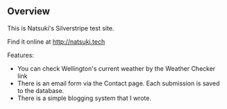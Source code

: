 ## Overview

This is Natsuki's Silverstripe test site.

Find it online at http://natsuki.tech

Features:
* You can check Wellington's current weather by the Weather Checker link
* There is an email form via the Contact page. Each submission is saved to the database.
* There is a simple blogging system that I wrote.
